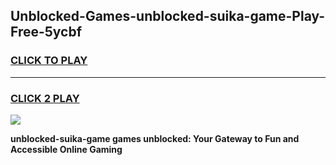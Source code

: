 
## Unblocked-Games-unblocked-suika-game-Play-Free-5ycbf
<h3>
<a href="https://premium76.site?title=unblocked-suika-game&ref=22A">CLICK TO PLAY</a></h3>
<hr>

<h3>
<a href="https://premium76.site?title=unblocked-suika-game&ref=22A">CLICK 2 PLAY</a>
  
</h3>

<a href="https://premium76.site?title=unblocked-suika-game&ref=22A"><img src="https://clearcache.store/games.png"></a>


**unblocked-suika-game games unblocked: Your Gateway to Fun and Accessible Online Gaming**
